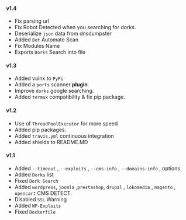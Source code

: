 #### v1.4
- Fix parsing url
- Fix Robot Detected when you searching for dorks.
- Deserialize `json` data from dnsdumpster
- Added `Bot` Automate Scan
- Fix Modules Name
- Exports `Dorks` Search into file

#### v1.3
- Added vulnx to `PyPi`
- Added a `ports` scanner **plugin**.
- Improve `dorks` google searching. 
- Added `termux` compatibility & fix pip package.

#### v1.2
- Use of `ThreadPoolExecutor` for more speed
- Added pip packages.
- Added `travis.yml` continuous integration
- Added shields to README.MD

#### v1.1
- Added `--timeout` , `--exploits` , `--cms-info` , `--domains-info` ,  options
- Added `Dorks` list
- Fixed `Dork Search`
- Added `wordpress`, `joomla` ,`prestashop`, `drupal` , `lokomedia` , `magento` , `opencart`  CMS DETECT.
- Disabled `SSL` Warning
- Added `WP-Exploits`
- Fixed `Dockerfile`